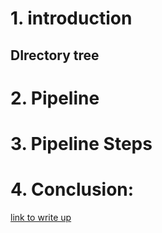 # 1. introduction
  ## DIrectory tree
# 2. Pipeline

# 3. Pipeline Steps

# 4. Conclusion:
[link to write up](https://docs.google.com/document/d/1BDGt6vxnI0uYwd2VWN8QQTd4IVIASFijE2-ZktaumLQ/edit?usp=sharing)
